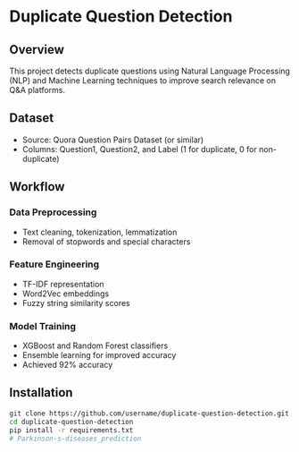 # Duplicate Question Detection

## Overview
This project detects duplicate questions using Natural Language Processing (NLP) and Machine Learning techniques to improve search relevance on Q&A platforms.

## Dataset
- Source: Quora Question Pairs Dataset (or similar)
- Columns: Question1, Question2, and Label (1 for duplicate, 0 for non-duplicate)

## Workflow
### Data Preprocessing
- Text cleaning, tokenization, lemmatization
- Removal of stopwords and special characters

### Feature Engineering
- TF-IDF representation
- Word2Vec embeddings
- Fuzzy string similarity scores

### Model Training
- XGBoost and Random Forest classifiers
- Ensemble learning for improved accuracy
- Achieved 92% accuracy

## Installation
```bash
git clone https://github.com/username/duplicate-question-detection.git
cd duplicate-question-detection
pip install -r requirements.txt
# Parkinson-s-diseases_prediction
